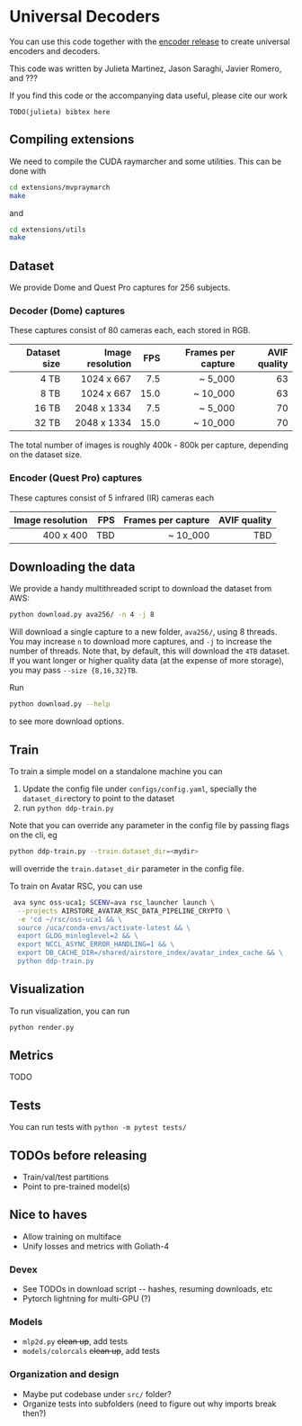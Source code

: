 # Universal Decoders

You can use this code together with the [encoder release](TODO-link) to create universal encoders and decoders.


This code was written by Julieta Martinez, Jason Saraghi, Javier Romero, and ???

If you find this code or the accompanying data useful, please cite our work
```
TODO(julieta) bibtex here
```

## Compiling extensions
We need to compile the CUDA raymarcher and some utilities. This can be done with

```bash
cd extensions/mvpraymarch
make
```
and
```bash
cd extensions/utils
make
```

## Dataset

We provide Dome and Quest Pro captures for 256 subjects.

### Decoder (Dome) captures

These captures consist of 80 cameras each, each stored in RGB.

| Dataset size   | Image resolution  |  FPS   | Frames per capture  | AVIF quality |
| -------------: | ----------------: | -----: | ------------------: | -----------: |
|  4 TB          | 1024 x  667       |  7.5   |  ~ 5_000            | 63           |
|  8 TB          | 1024 x  667       | 15.0   | ~ 10_000            | 63           |
| 16 TB          | 2048 x 1334       |  7.5   |  ~ 5_000            | 70           |  <!-- TODO(julieta): Quality could be higher, we still have space -->
| 32 TB          | 2048 x 1334       | 15.0   | ~ 10_000            | 70           |  <!-- TODO(julieta): Quality could be higher, we still have space -->

The total number of images is roughly 400k - 800k per capture, depending on the dataset size.

### Encoder (Quest Pro) captures

These captures consist of 5 infrared (IR) cameras each

| Image resolution  |  FPS   | Frames per capture  | AVIF quality |
| ----------------: | -----: | ------------------: | -----------: |
| 400 x 400         | TBD    |  ~ 10_000           | TBD          |


## Downloading the data
We provide a handy multithreaded script to download the dataset from AWS:

```bash
python download.py ava256/ -n 4 -j 8
```
Will download a single capture to a new folder, `ava256/`, using 8 threads.
You may increase `n` to download more captures, and `-j` to increase the number of threads.
Note that, by default, this will download the `4TB` dataset. If you want longer or higher
quality data (at the expense of more storage), you may pass `--size {8,16,32}TB`.

Run
```bash
python download.py --help
```
to see more download options.

## Train
To train a simple model on a standalone machine you can
1. Update the config file under `configs/config.yaml`, specially the `dataset_dir`ectory to point to the dataset
2. run `python ddp-train.py`

Note that you can override any parameter in the config file by passing flags on the cli, eg
```bash
python ddp-train.py --train.dataset_dir=<mydir>
```
will override the `train.dataset_dir` parameter in the config file.


<!--NOTE(julieta) delete before releasing -->

To train on Avatar RSC, you can use
```bash
 ava sync oss-uca1; SCENV=ava rsc_launcher launch \
  --projects AIRSTORE_AVATAR_RSC_DATA_PIPELINE_CRYPTO \
  -e 'cd ~/rsc/oss-uca1 && \
  source /uca/conda-envs/activate-latest && \
  export GLOG_minloglevel=2 && \
  export NCCL_ASYNC_ERROR_HANDLING=1 && \
  export DB_CACHE_DIR=/shared/airstore_index/avatar_index_cache && \
  python ddp-train.py
```

## Visualization
To run visualization, you can run
```bash
python render.py
```

## Metrics
TODO

## Tests
You can run tests with `python -m pytest tests/`

## TODOs before releasing
* Train/val/test partitions
* Point to pre-trained model(s)

## Nice to haves
* Allow training on multiface
* Unify losses and metrics with Goliath-4

### Devex
* See TODOs in download script -- hashes, resuming downloads, etc
* Pytorch lightning for multi-GPU (?)

### Models

* `mlp2d.py` ~~clean up~~, add tests
* `models/colorcals` ~~clean up~~, add tests

### Organization and design

* Maybe put codebase under `src/` folder?
* Organize tests into subfolders (need to figure out why imports break then?)
